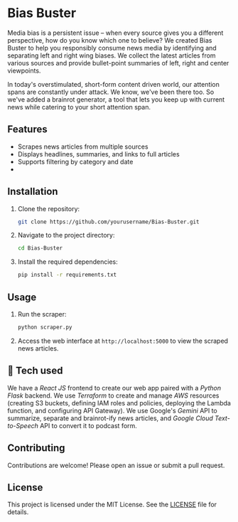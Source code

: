 # Bias Buster

Media bias is a persistent issue – when every source gives you a different perspective, how do you know which one to believe?
We created Bias Buster to help you responsibly consume news media by identifying and separating left and right wing biases. We collect the latest articles from various sources and provide bullet-point summaries of left, right and center viewpoints.

In today's overstimulated, short-form content driven world, our attention spans are constantly under attack. We know, we've been there too. So we've added a brainrot generator, a tool that lets you keep up with current news while catering to your short attention span.

## Features

- Scrapes news articles from multiple sources
- Displays headlines, summaries, and links to full articles
- Supports filtering by category and date
- 

## Installation

1. Clone the repository:
    ```bash
    git clone https://github.com/yourusername/Bias-Buster.git
    ```
2. Navigate to the project directory:
    ```bash
    cd Bias-Buster
    ```
3. Install the required dependencies:
    ```bash
    pip install -r requirements.txt
    ```

## Usage

1. Run the scraper:
    ```bash
    python scraper.py
    ```
2. Access the web interface at `http://localhost:5000` to view the scraped news articles.

## 🧩 Tech used

We have a *React JS* frontend to create our web app paired with a *Python Flask* backend. We use *Terraform* to create and manage *AWS* resources (creating S3 buckets, defining IAM roles and policies, deploying the Lambda function, and configuring API Gateway).
We use Google's *Gemini* API to summarize, separate and brainrot-ify news articles, and *Google Cloud Text-to-Speech* API to convert it to podcast form.

## Contributing

Contributions are welcome! Please open an issue or submit a pull request.

## License

This project is licensed under the MIT License. See the [LICENSE](LICENSE) file for details.
